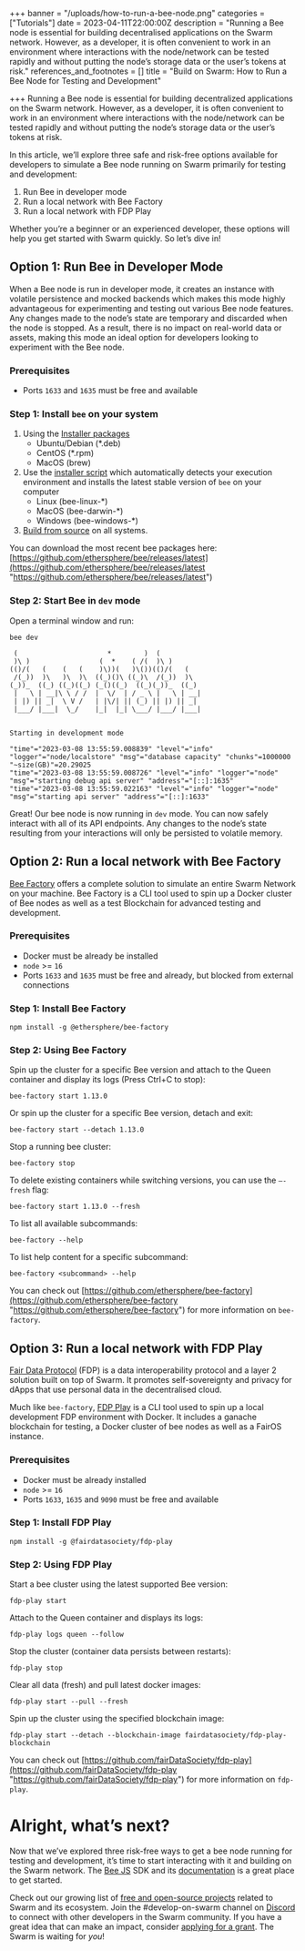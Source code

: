 +++
banner = "/uploads/how-to-run-a-bee-node.png"
categories = ["Tutorials"]
date = 2023-04-11T22:00:00Z
description = "Running a Bee node is essential for building decentralised applications on the Swarm network. However, as a developer, it is often convenient to work in an environment where interactions with the node/network can be tested rapidly and without putting the node’s storage data or the user’s tokens at risk."
references_and_footnotes = []
title = "Build on Swarm: How to Run a Bee Node for Testing and Development"

+++
Running a Bee node is essential for building decentralized applications on the Swarm network. However, as a developer, it is often convenient to work in an environment where interactions with the node/network can be tested rapidly and without putting the node’s storage data or the user’s tokens at risk.

In this article, we’ll explore three safe and risk-free options available for developers to simulate a Bee node running on Swarm primarily for testing and development:

1. Run Bee in developer mode
2. Run a local network with Bee Factory
3. Run a local network with FDP Play

Whether you’re a beginner or an experienced developer, these options will help you get started with Swarm quickly. So let’s dive in!

## Option 1: Run Bee in Developer Mode

When a Bee node is run in developer mode, it creates an instance with volatile persistence and mocked backends which makes this mode highly advantageous for experimenting and testing out various Bee node features. Any changes made to the node’s state are temporary and discarded when the node is stopped. As a result, there is no impact on real-world data or assets, making this mode an ideal option for developers looking to experiment with the Bee node.

### Prerequisites

* Ports `1633` and `1635` must be free and available

### Step 1: Install `bee` on your system

1. Using the [Installer packages](https://docs.ethswarm.org/docs/installation/install)
   * Ubuntu/Debian (*.deb)
   * CentOS (*.rpm)
   * MacOS (brew)
2. Use the [installer script](https://docs.ethswarm.org/docs/installation/manual) which automatically detects your execution environment and installs the latest stable version of `bee` on your computer
   * Linux (bee-linux-*)
   * MacOS (bee-darwin-*)
   * Windows (bee-windows-*)
3. [Build from source](https://docs.ethswarm.org/docs/installation/build-from-source) on all systems.

You can download the most recent bee packages here: [https://github.com/ethersphere/bee/releases/latest](https://github.com/ethersphere/bee/releases/latest "https://github.com/ethersphere/bee/releases/latest")

### Step 2: Start Bee in `dev` mode

Open a terminal window and run:

    bee dev
    
     (                      *        )  (
     )\ )                 (  *    ( /(  )\ )
    (()/(   (    (   (    )\))(   )\())(()/(   (
     /(_))  )\   )\  )\  ((_)()\ ((_)\  /(_))  )\
    (_))_  ((_) ((_)((_) (_()((_)  ((_)(_))_  ((_)
     |   \ | __|\ \ / /  |  \/  | / _ \ |   \ | __|
     | |) || _|  \ V /   | |\/| || (_) || |) || _|
     |___/ |___|  \_/    |_|  |_| \___/ |___/ |___|
    
    
    Starting in development mode
    
    "time"="2023-03-08 13:55:59.008839" "level"="info" "logger"="node/localstore" "msg"="database capacity" "chunks"=1000000 "~size(GB)"=20.29025
    "time"="2023-03-08 13:55:59.008726" "level"="info" "logger"="node" "msg"="starting debug api server" "address"="[::]:1635"
    "time"="2023-03-08 13:55:59.022163" "level"="info" "logger"="node" "msg"="starting api server" "address"="[::]:1633"

Great! Our bee node is now running in `dev` mode. You can now safely interact with all of its API endpoints. Any changes to the node’s state resulting from your interactions will only be persisted to volatile memory.

## Option 2: Run a local network with Bee Factory

[Bee Factory](https://github.com/ethersphere/bee-factory) offers a complete solution to simulate an entire Swarm Network on your machine. Bee Factory is a CLI tool used to spin up a Docker cluster of Bee nodes as well as a test Blockchain for advanced testing and development.

### Prerequisites

* Docker must be already be installed
* `node` >= `16`
* Ports `1633` and `1635` must be free and already, but blocked from external connections

### Step 1: Install Bee Factory

    npm install -g @ethersphere/bee-factory

### Step 2: Using Bee Factory

Spin up the cluster for a specific Bee version and attach to the Queen container and display its logs (Press Ctrl+C to stop):

    bee-factory start 1.13.0

Or spin up the cluster for a specific Bee version, detach and exit:

    bee-factory start --detach 1.13.0

Stop a running bee cluster:

    bee-factory stop

To delete existing containers while switching versions, you can use the `–-fresh` flag:

    bee-factory start 1.13.0 --fresh

To list all available subcommands:

    bee-factory --help

To list help content for a specific subcommand:

    bee-factory <subcommand> --help

You can check out [https://github.com/ethersphere/bee-factory](https://github.com/ethersphere/bee-factory "https://github.com/ethersphere/bee-factory") for more information on `bee-factory`.

## Option 3: Run a local network with FDP Play

[Fair Data Protocol](https://fdp.fairdatasociety.org/) (FDP) is a data interoperability protocol and a layer 2 solution built on top of Swarm. It promotes self-sovereignty and privacy for dApps that use personal data in the decentralised cloud.

Much like `bee-factory`, [FDP Play](https://github.com/fairDataSociety/fdp-play) is a CLI tool used to spin up a local development FDP environment with Docker. It includes a ganache blockchain for testing, a Docker cluster of bee nodes as well as a FairOS instance.

### Prerequisites

* Docker must be already installed
* `node` >= `16`
* Ports `1633`, `1635` and `9090` must be free and available

### Step 1: Install FDP Play

    npm install -g @fairdatasociety/fdp-play

### Step 2: Using FDP Play

Start a bee cluster using the latest supported Bee version:

    fdp-play start

Attach to the Queen container and displays its logs:

    fdp-play logs queen --follow

Stop the cluster (container data persists between restarts):

    fdp-play stop

Clear all data (fresh) and pull latest docker images:

    fdp-play start --pull --fresh

Spin up the cluster using the specified blockchain image:

    fdp-play start --detach --blockchain-image fairdatasociety/fdp-play-blockchain

You can check out [https://github.com/fairDataSociety/fdp-play](https://github.com/fairDataSociety/fdp-play "https://github.com/fairDataSociety/fdp-play") for more information on `fdp-play`.

# Alright, what’s next?

Now that we’ve explored three risk-free ways to get a bee node running for testing and development, it’s time to start interacting with it and building on the Swarm network. The [Bee JS](https://github.com/ethersphere/bee-js) SDK and its [documentation](https://bee-js.ethswarm.org/docs/) is a great place to get started.

Check out our growing list of [free and open-source projects](https://github.com/ethersphere/awesome-swarm) related to Swarm and its ecosystem. Join the #develop-on-swarm channel on [Discord](https://discord.ethswarm.org/) to connect with other developers in the Swarm community. If you have a great idea that can make an impact, consider [applying for a grant](https://my.ethswarm.org/grants). The Swarm is waiting for _you_!